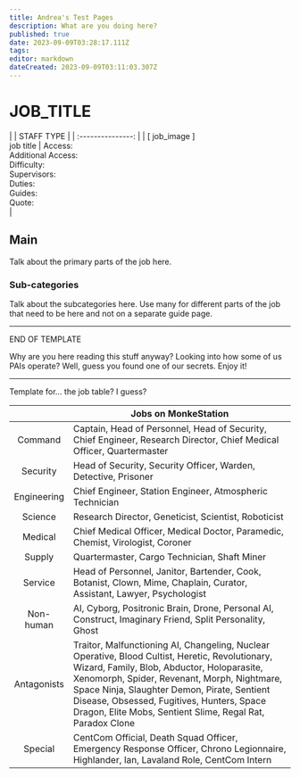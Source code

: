 ```yaml
---
title: Andrea's Test Pages
description: What are you doing here?
published: true
date: 2023-09-09T03:28:17.111Z
tags: 
editor: markdown
dateCreated: 2023-09-09T03:11:03.307Z
---
```


# JOB_TITLE
| | STAFF TYPE |
| :---------------: |
| \[ job_image ] <br> job title | Access: <br> Additional Access: <br> Difficulty: <br> Supervisors: <br> Duties: <br> Guides: <br> Quote: <br> |

## Main 
Talk about the primary parts of the job here.


### Sub-categories
Talk about the subcategories here. Use many for different parts of the job that need to be here and not on a separate guide page.


---
END OF TEMPLATE

Why are you here reading this stuff anyway? Looking into how some of us PAIs operate? Well, guess you found one of our secrets. Enjoy it!

---

Template for... the job table? I guess?

|             | Jobs on MonkeStation                                                                                                                                                                                                                                                                                                                                    |
|:-----------:|---------------------------------------------------------------------------------------------------------------------------------------------------------------------------------------------------------------------------------------------------------------------------------------------------------------------------------------------------------|
|   Command   | Captain, Head of Personnel, Head of Security, Chief Engineer, Research Director, Chief Medical Officer, Quartermaster                                                                                                                                                                                                                                   |
|   Security  | Head of Security, Security Officer, Warden, Detective, Prisoner                                                                                                                                                                                                                                                                                         |
| Engineering | Chief Engineer, Station Engineer, Atmospheric Technician                                                                                                                                                                                                                                                                                                |
|   Science   | Research Director, Geneticist, Scientist, Roboticist                                                                                                                                                                                                                                                                                                    |
|   Medical   | Chief Medical Officer, Medical Doctor, Paramedic, Chemist, Virologist, Coroner                                                                                                                                                                                                                                                                          |
|    Supply   | Quartermaster, Cargo Technician, Shaft Miner                                                                                                                                                                                                                                                                                                            |
|   Service   | Head of Personnel, Janitor, Bartender, Cook, Botanist, Clown, Mime, Chaplain, Curator, Assistant, Lawyer, Psychologist                                                                                                                                                                                                                                  |
|  Non-human  | AI, Cyborg, Positronic Brain, Drone, Personal AI, Construct, Imaginary Friend, Split Personality, Ghost                                                                                                                                                                                                                                                 |
| Antagonists | Traitor, Malfunctioning AI, Changeling, Nuclear Operative, Blood Cultist, Heretic, Revolutionary, Wizard, Family, Blob, Abductor, Holoparasite, Xenomorph, Spider, Revenant, Morph, Nightmare, Space Ninja, Slaughter Demon, Pirate, Sentient Disease, Obsessed, Fugitives, Hunters, Space Dragon, Elite Mobs, Sentient Slime, Regal Rat, Paradox Clone |
|   Special   | CentCom Official, Death Squad Officer, Emergency Response Officer, Chrono Legionnaire, Highlander, Ian, Lavaland Role, CentCom Intern                                                                                                                                                                                                                   |